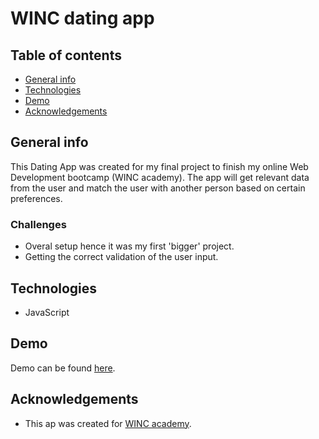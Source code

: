 # WINC dating app

## Table of contents
* [General info](#general-info)
* [Technologies](#technologies)
* [Demo](#demo)
* [Acknowledgements](#acknowledgements)

## General info
This Dating App was created for my final project to finish my online Web Development bootcamp (WINC academy).
The app will get relevant data from the user and match the user with another person based on certain preferences.

### Challenges
* Overal setup hence it was my first 'bigger' project.
* Getting the correct validation of the user input. 

## Technologies
* JavaScript

## Demo
Demo can be found [here](https://replit.com/@vincentlemstra/WINC-dating-app?v=1).

## Acknowledgements
* This ap was created for [WINC academy](https://www.wincacademy.nl/#).


 




